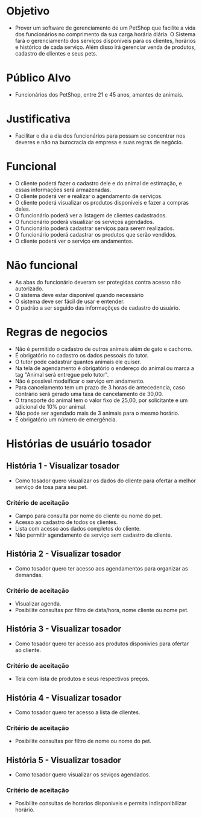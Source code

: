 # Objetivo
- Prover um software de gerenciamento de um PetShop que facilite a vida dos funcionários no comprimento da sua carga horária diária. 
O Sistema fará o gerenciamento dos serviços disponíveis para os clientes, horários e histórico de cada serviço. Além disso irá 
gerenciar venda de produtos, cadastro de clientes e seus pets.

# Público Alvo
- Funcionários dos PetShop, entre 21 e 45 anos, amantes de animais.

# Justificativa
- Facilitar o dia a dia dos funcionários para possam se concentrar nos deveres e não na burocracia da empresa e suas regras de negócio.

# Funcional
- O cliente poderá fazer o cadastro dele e do animal de estimação, e essas informações será armazenadas.
- O cliente poderá ver e realizar o agendamento de serviços.
- O cliente poderá visualizar os produtos disponíveis e fazer a compras deles.
- O funcionário poderá ver a listagem de clientes cadastrados.
- O funcionário poderá visualizar os serviços agendados.
- O funcionário poderá cadastrar serviços para serem realizados.
- O funcionário poderá cadastrar os produtos que serão vendidos.
- O cliente poderá ver o serviço em andamentos.

# Não funcional
- As abas do funcionário deveram ser protegidas contra acesso não autorizado.
- O sistema deve estar disponível quando necessário
- O sistema deve ser fácil de usar e entender.
- O padrão a ser seguido das informaçõçes de cadastro do usuário.

# Regras de negocios
- Não é permitido o cadastro de outros animais além de gato e cachorro.
- É obrigatório no cadastro os dados pessoais do tutor.
- O tutor pode cadastrar quantos animais ele quiser.
- Na tela de agendamento é obrigatório o endereço do animal ou marca a tag "Animal será entregue pelo tutor".
- Não é possivel modeificar o serviço em andamento.
- Para cancelamento tem um prazo de 3 horas de antecedencia, caso contrário será gerado uma taxa de cancelamento de 30,00.
- O transporte do animal tem o valor fixo de 25,00, por solicitante e um adicional de 10% por animal.
- Não pode ser agendado mais de 3 animais para o mesmo horário.
- É obrigatório um número de emergência.





# Histórias de usuário tosador
## História 1 - Visualizar tosador
- Como tosador quero visualizar os dados do cliente para ofertar a melhor serviço de tosa para seu pet.
### Critério de aceitação 
 - Campo para consulta por nome do cliente ou nome do pet.
 - Acesso ao cadastro de todos os clientes.
 - Lista com acesso aos dados completos do cliente.
 - Não permitir agendamento de serviço sem cadastro de cliente.

## História 2 - Visualizar tosador
- Como tosador quero ter acesso aos agendamentos para organizar as demandas.
 ### Critério de aceitação 
 - Visualizar agenda.
 - Posibilite consultas por filtro de data/hora, nome cliente ou nome pet.

## História 3 - Visualizar tosador
- Como tosador quero ter acesso aos produtos disponivies para ofertar ao cliente.
 ### Critério de aceitação 
  - Tela com lista de produtos e seus respectivos preços.

 ## História 4 - Visualizar tosador
- Como tosador quero ter acesso a lista de clientes.
 ### Critério de aceitação 
- Posibilite consultas por filtro de nome ou nome do pet.

 ## História 5 - Visualizar tosador
- Como tosador quero visualizar os seviços agendados.
 ### Critério de aceitação 
 - Posibilite consultas de horarios disponiveis e permita indisponibilizar horário.
